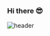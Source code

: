 ### Hi there 😎
![header](https://capsule-render.vercel.app/api?type=cylinder&color=1b4332&height=100&section=header&text=Lee%20Hyun%20Seung&fontSize=30&animation=twinkling)
<!--
**gesal03/gesal03** is a ✨ _special_ ✨ repository because its `README.md` (this file) appears on your GitHub profile.

Here are some ideas to get you started:

- 🔭 I’m currently working on ...
- 🌱 I’m currently learning ...
- 👯 I’m looking to collaborate on ...
- 🤔 I’m looking for help with ...
- 💬 Ask me about ...
- 📫 How to reach me: ...
- 😄 Pronouns: ...
- ⚡ Fun fact: ...
-->
